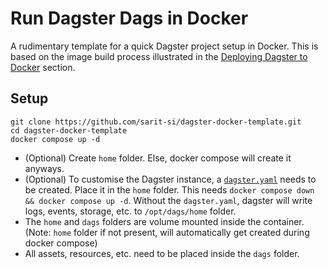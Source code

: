 # **Run Dagster Dags in Docker**

A rudimentary template for a quick Dagster project setup in Docker. This is based on the image build process illustrated in the [Deploying Dagster to Docker](https://docs.dagster.io/deployment/guides/docker) section.

## **Setup**
```
git clone https://github.com/sarit-si/dagster-docker-template.git
cd dagster-docker-template
docker compose up -d
````

- (Optional) Create `home` folder. Else, docker compose will create it anyways.
- (Optional) To customise the Dagster instance, a [`dagster.yaml`](https://docs.dagster.io/deployment/dagster-instance) needs to be created. Place it in the `home` folder. This needs `docker compose down && docker compose up -d`. Without the `dagster.yaml`, dagster will write logs, events, storage, etc. to `/opt/dags/home` folder.
- The `home` and `dags` folders are volume mounted inside the container. (Note: `home` folder if not present, will automatically get created during docker compose)
- All assets, resources, etc. need to be placed inside the `dags` folder.
